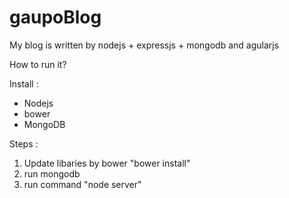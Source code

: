 gaupoBlog
=========

My blog is written by nodejs + expressjs + mongodb and agularjs

How to run it?

Install :
+ Nodejs
+ bower
+ MongoDB

Steps :
1. Update libaries by bower "bower install"
1. run mongodb
2. run command "node server" 
 
